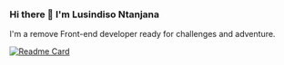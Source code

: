 ### Hi there 👋 I'm Lusindiso Ntanjana
I'm a remove Front-end developer ready for challenges and adventure.

<!--
**Lusindiso/Lusindiso** is a ✨ _special_ ✨ repository because its `README.md` (this file) appears on your GitHub profile.

Here are some ideas to get you started:

- 🔭 I’m currently working on ...
- 🌱 I’m currently learning ...
- 👯 I’m looking to collaborate on ...
- 🤔 I’m looking for help with ...
- 💬 Ask me about ...
- 📫 How to reach me: ...
- 😄 Pronouns: ...
- ⚡ Fun fact: ...
-->

[![Readme Card](https://github-readme-stats.vercel.app/api/pin/?username=lusindiso&repo=github-readme-stats)](https://github.com/lusindiso/github-readme-stats)
